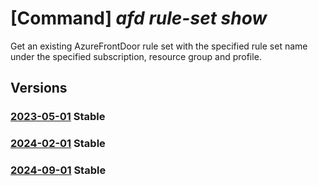 # [Command] _afd rule-set show_

Get an existing AzureFrontDoor rule set with the specified rule set name under the specified subscription, resource group and profile.

## Versions

### [2023-05-01](/Resources/mgmt-plane/L3N1YnNjcmlwdGlvbnMve30vcmVzb3VyY2Vncm91cHMve30vcHJvdmlkZXJzL21pY3Jvc29mdC5jZG4vcHJvZmlsZXMve30vcnVsZXNldHMve30=/2023-05-01.xml) **Stable**

<!-- mgmt-plane /subscriptions/{}/resourcegroups/{}/providers/microsoft.cdn/profiles/{}/rulesets/{} 2023-05-01 -->

### [2024-02-01](/Resources/mgmt-plane/L3N1YnNjcmlwdGlvbnMve30vcmVzb3VyY2Vncm91cHMve30vcHJvdmlkZXJzL21pY3Jvc29mdC5jZG4vcHJvZmlsZXMve30vcnVsZXNldHMve30=/2024-02-01.xml) **Stable**

<!-- mgmt-plane /subscriptions/{}/resourcegroups/{}/providers/microsoft.cdn/profiles/{}/rulesets/{} 2024-02-01 -->

### [2024-09-01](/Resources/mgmt-plane/L3N1YnNjcmlwdGlvbnMve30vcmVzb3VyY2Vncm91cHMve30vcHJvdmlkZXJzL21pY3Jvc29mdC5jZG4vcHJvZmlsZXMve30vcnVsZXNldHMve30=/2024-09-01.xml) **Stable**

<!-- mgmt-plane /subscriptions/{}/resourcegroups/{}/providers/microsoft.cdn/profiles/{}/rulesets/{} 2024-09-01 -->
